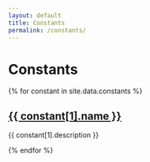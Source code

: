 ```yaml
---
layout: default
title: Constants
permalink: /constants/
---
```


# Constants

<div class="constants-list">
  {% for constant in site.data.constants %}
    <div class="constant-entry">
      <h2><a href="{{ site.baseurl }}/constants/{{ constant[0] }}">{{ constant[1].name }}</a></h2>
      <p>{{ constant[1].description }}</p>
    </div>
  {% endfor %}
</div>
